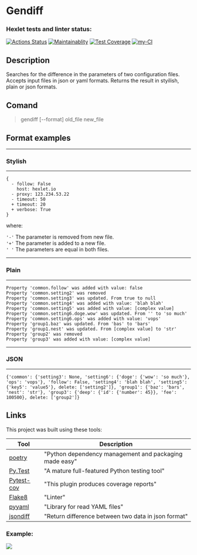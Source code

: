 # Gendiff

### Hexlet tests and linter status:

[![Actions Status](https://github.com/Alexander-Ageev/python-project-50/workflows/hexlet-check/badge.svg)](https://github.com/Alexander-Ageev/python-project-50/actions)
[![Maintainablity](https://api.codeclimate.com/v1/badges/b32e97d7362b0b34962f/maintainability)](https://codeclimate.com/github/Alexander-Ageev/python-project-50/maintainability)
[![Test Coverage](https://api.codeclimate.com/v1/badges/b32e97d7362b0b34962f/test_coverage)](https://codeclimate.com/github/Alexander-Ageev/python-project-50/test_coverage)
[![my-CI](https://github.com/Alexander-Ageev/python-project-50/actions/workflows/my-CI.yml/badge.svg)](https://github.com/Alexander-Ageev/python-project-50/actions/workflows/my-CI.yml)
## Description

Searches for the difference in the parameters of two configuration files. Accepts input files in json or yaml formats. Returns the result in styilish, plain or json formats.

## Comand

> gendiff [--format] old_file new_file


## Format examples

---
### Stylish
---
```
{
  - follow: False
    host: hexlet.io
  - proxy: 123.234.53.22
  - timeout: 50
  + timeout: 20
  + verbose: True
}
```
where:

`'-'` The parameter is removed from new file.  
`'+'` The parameter is added to a new file.  
`' '` The parameters are equal in both files.  

---
### Plain
---
```
Property 'common.follow' was added with value: false
Property 'common.setting2' was removed
Property 'common.setting3' was updated. From true to null
Property 'common.setting4' was added with value: 'blah blah'
Property 'common.setting5' was added with value: [complex value]
Property 'common.setting6.doge.wow' was updated. From '' to 'so much'
Property 'common.setting6.ops' was added with value: 'vops'
Property 'group1.baz' was updated. From 'bas' to 'bars'
Property 'group1.nest' was updated. From [complex value] to 'str'
Property 'group2' was removed
Property 'group3' was added with value: [complex value]
```
---
### JSON
---
```
{'common': {'setting3': None, 'setting6': {'doge': {'wow': 'so much'}, 'ops': 'vops'}, 'follow': False, 'setting4': 'blah blah', 'setting5': {'key5': 'value5'}, delete: ['setting2']}, 'group1': {'baz': 'bars', 'nest': 'str'}, 'group3': {'deep': {'id': {'number': 45}}, 'fee': 100500}, delete: ['group2']}
```





## Links

This project was built using these tools:

| Tool                                                                        | Description                                             |
|-----------------------------------------------------------------------------|---------------------------------------------------------|
| [poetry](https://poetry.eustace.io/)                                        | "Python dependency management and packaging made easy"  |
| [Py.Test](https://pytest.org)                                               | "A mature full-featured Python testing tool"            |
| [Pytest-cov](https://pypi.org/project/pytest-cov/)                          | "This plugin produces coverage reports"                 |
| [Flake8](https://flake8.pycqa.org/en/latest/index.html)                     | "Linter"                                                |
| [pyyaml](https://pypi.org/project/PyYAML/)                                  | "Library for read YAML files"                           |
| [jsondiff](https://pypi.org/project/jsondiff/)                              | "Return difference between two data in json format"     |

### Example:

<a href="https://asciinema.org/a/noqwMh5V4EiMlpyCuX5uH2nmM" target="_blank"><img src="https://asciinema.org/a/noqwMh5V4EiMlpyCuX5uH2nmM.svg" /></a>